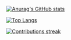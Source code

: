 


<!--
**DenGuzawr22/DenGuzawr22** is a ✨ _special_ ✨ repository because its `README.md` (this file) appears on your GitHub profile.

Here are some ideas to get you started:

- 🔭 I’m currently working on ...
- 🌱 I’m currently learning ...
- 👯 I’m looking to collaborate on ...
- 🤔 I’m looking for help with ...
- 💬 Ask me about ...
- 📫 How to reach me: ...
- 😄 Pronouns: ...
- ⚡ Fun fact: ...
-->

[![Anurag's GitHub stats](https://github-readme-stats.vercel.app/api?username=DenGuzawr22&hide=contribs,prs&theme=merko)](https://github.com/anuraghazra/github-readme-stats)

[![Top Langs](https://github-readme-stats.vercel.app/api/top-langs/?username=DenGuzawr22&theme=merko&langs_count=10&layout=compact)](https://github.com/anuraghazra/github-readme-stats)


[![Contributions streak](https://github-readme-streak-stats.herokuapp.com/?user=DenGuzawr22&theme=merko)](https://github.com/anuraghazra/github-readme-stats)

